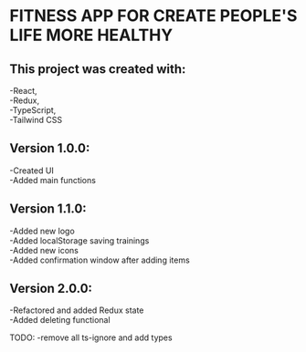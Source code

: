 # FITNESS APP FOR CREATE PEOPLE'S LIFE MORE HEALTHY

## This project was created with:<br>
-React, <br>
-Redux,<br>
-TypeScript,<br>
-Tailwind CSS

## Version 1.0.0:<br>
-Created UI<br>
-Added main functions

## Version 1.1.0:<br>
-Added new logo<br>
-Added localStorage saving trainings<br>
-Added new icons<br>
-Added confirmation window after adding items

## Version 2.0.0:<br>
-Refactored and added Redux state<br>
-Added deleting functional<br>







TODO:
-remove all ts-ignore and add types
